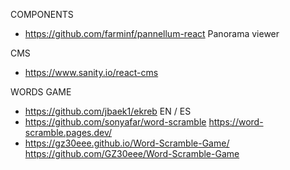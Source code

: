 
COMPONENTS
- https://github.com/farminf/pannellum-react Panorama viewer

CMS
- https://www.sanity.io/react-cms

WORDS GAME
- https://github.com/jbaek1/ekreb EN / ES
- https://github.com/sonyafar/word-scramble
    https://word-scramble.pages.dev/
- https://gz30eee.github.io/Word-Scramble-Game/
    https://github.com/GZ30eee/Word-Scramble-Game
